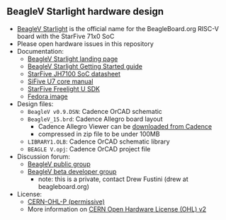 ## BeagleV Starlight hardware design
* [BeagleV Starlight](https://beagleboard.org/beaglev) is the official name for the BeagleBoard.org RISC-V board with the StarFive 71x0 SoC
* Please open hardware issues in this repository 
* Documentation:
  * [BeagleV Starlight landing page](https://beagleboard.org/beaglev)
  * [BeagleV Starlight Getting Started guide](https://wiki.seeedstudio.com/BeagleV-Getting-Started/)
  * [StarFive JH7100 SoC datasheet](https://github.com/starfive-tech/beaglev_doc/blob/main/JH7100%20Data%20Sheet%20V01.01.04-EN%20(4-21-2021).pdf)
  * [SiFive U7 core manual](https://github.com/starfive-tech/beaglev_doc/blob/main/vic_u7_manual_with_creativecommons.pdf)
  * [StarFive Freelight U SDK](https://github.com/starfive-tech/freelight-u-sdk)
  * [Fedora image](https://github.com/starfive-tech/beaglev_fedora)
* Design files:
  * `BeagleV v0.9.DSN`: Cadence OrCAD schematic
  * `BeagleV_15.brd`: Cadence Allegro board layout
    * Cadence Allegro Viewer can be [downloaded from Cadence](https://www.cadence.com/en_US/home/tools/pcb-design-and-analysis/allegro-downloads-start.html)
    * compressed in zip file to be under 100MB
  * `LIBRARY1.OLB`: Cadence OrCAD schematic library
  * `BEAGLE V.opj`: Cadence OrCAD project file
* Discussion forum:
  * [BeagleV public group](https://forum.beagleboard.org/c/beaglev-beta/16)
  * [BeagleV beta developer group](https://forum.beagleboard.org/c/beaglev-beta/16)
    * note: this is a private, contact Drew Fustini (drew at beagleboard.org)
* License:
  * [CERN-OHL-P (permissive)](https://ohwr.org/cern_ohl_p_v2.txt)
  * More information on [CERN Open Hardware License (OHL) v2](https://ohwr.org/project/cernohl/wikis/home)
